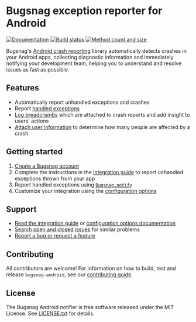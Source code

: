 # Bugsnag exception reporter for Android
[![Documentation](https://img.shields.io/badge/documentation-latest-blue.svg)](http://docs.bugsnag.com/platforms/android/)
[![Build status](https://travis-ci.org/bugsnag/bugsnag-android.svg?branch=master)](https://travis-ci.org/bugsnag/bugsnag-android)
[![Method count and size](https://img.shields.io/badge/Methods%20and%20size-core:%20742%20|%20deps:%2032%20|%2090%20KB-e91e63.svg)](http://www.methodscount.com/?lib=com.bugsnag%3Abugsnag-android%3A4.0.0)


Bugsnag's [Android crash reporting](https://bugsnag.com/platforms/android)
library automatically detects crashes in your Android apps, collecting
diagnostic information and immediately notifying your development team, helping
you to understand and resolve issues as fast as possible.


## Features

* Automatically report unhandled exceptions and crashes
* Report [handled exceptions](http://docs.bugsnag.com/platforms/android/#reporting-handled-exceptions)
* [Log breadcrumbs](http://docs.bugsnag.com/platforms/android/#logging-breadcrumbs) which are attached to crash reports and add insight to users' actions
* [Attach user information](http://docs.bugsnag.com/platforms/android/#identifying-users) to determine how many people are affected by a crash


## Getting started

1. [Create a Bugsnag account](https://bugsnag.com)
1. Complete the instructions in the [integration guide](http://docs.bugsnag.com/platforms/android/) to report unhandled exceptions thrown from your app
1. Report handled exceptions using [`Bugsnag.notify`](http://docs.bugsnag.com/platforms/android/reporting-handled-exceptions/)
1. Customize your integration using the [configuration options](http://docs.bugsnag.com/platforms/android/configuration-options/)


## Support

* [Read the integration guide](http://docs.bugsnag.com/platforms/android/) or [configuration options documentation](http://docs.bugsnag.com/platforms/android/configuration-options/)
* [Search open and closed issues](https://github.com/bugsnag/bugsnag-android/issues?utf8=✓&q=is%3Aissue) for similar problems
* [Report a bug or request a feature](https://github.com/bugsnag/bugsnag-android/issues/new)


## Contributing

All contributors are welcome! For information on how to build, test
and release `bugsnag-android`, see our
[contributing guide](https://github.com/bugsnag/bugsnag-android/blob/master/CONTRIBUTING.md).


## License

The Bugsnag Android notifier is free software released under the MIT License.
See [LICENSE.txt](https://github.com/bugsnag/bugsnag-android/blob/master/LICENSE.txt)
for details.
